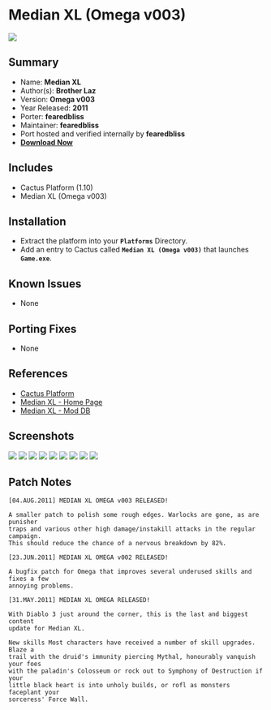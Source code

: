 # Median XL (Omega v003)

![](https://xyinn.org/diablo/platforms/platinum/Median_XL_Omega_v003/screenshots/Screenshot001.jpg)

## Summary

- Name: **Median XL**
- Author(s): **Brother Laz**
- Version: **Omega v003**
- Year Released: **2011**
- Porter: **fearedbliss**
- Maintainer: **fearedbliss**
- Port hosted and verified internally by **fearedbliss**
- [**Download Now**](https://xyinn.org/diablo/platforms/platinum/Median_XL_Omega_v003/)

## Includes

- Cactus Platform (1.10)
- Median XL (Omega v003)

## Installation

- Extract the platform into your **`Platforms`** Directory.
- Add an entry to Cactus called **`Median XL (Omega v003)`** that launches
  **`Game.exe`**.

## Known Issues

- None

## Porting Fixes

- None

## References

- [Cactus Platform](https://github.com/fearedbliss/Cactus)
- [Median XL - Home Page](https://modsbylaz.vn.cz/welcome.html)
- [Median XL - Mod DB](https://www.moddb.com/mods/median-xl/downloads/median-xl-omega-v003-latest-version)

## Screenshots

![](https://xyinn.org/diablo/platforms/platinum/Median_XL_Omega_v003/screenshots/Screenshot002.jpg)
![](https://xyinn.org/diablo/platforms/platinum/Median_XL_Omega_v003/screenshots/Screenshot003.jpg)
![](https://xyinn.org/diablo/platforms/platinum/Median_XL_Omega_v003/screenshots/Screenshot004.jpg)
![](https://xyinn.org/diablo/platforms/platinum/Median_XL_Omega_v003/screenshots/Screenshot005.jpg)
![](https://xyinn.org/diablo/platforms/platinum/Median_XL_Omega_v003/screenshots/Screenshot006.jpg)
![](https://xyinn.org/diablo/platforms/platinum/Median_XL_Omega_v003/screenshots/Screenshot007.jpg)
![](https://xyinn.org/diablo/platforms/platinum/Median_XL_Omega_v003/screenshots/Screenshot008.jpg)
![](https://xyinn.org/diablo/platforms/platinum/Median_XL_Omega_v003/screenshots/Screenshot009.jpg)
![](https://xyinn.org/diablo/platforms/platinum/Median_XL_Omega_v003/screenshots/Screenshot010.jpg)

## Patch Notes

```
[04.AUG.2011] MEDIAN XL OMEGA v003 RELEASED!

A smaller patch to polish some rough edges. Warlocks are gone, as are punisher
traps and various other high damage/instakill attacks in the regular campaign.
This should reduce the chance of a nervous breakdown by 82%.

[23.JUN.2011] MEDIAN XL OMEGA v002 RELEASED!

A bugfix patch for Omega that improves several underused skills and fixes a few
annoying problems.

[31.MAY.2011] MEDIAN XL OMEGA RELEASED!

With Diablo 3 just around the corner, this is the last and biggest content
update for Median XL.

New skills Most characters have received a number of skill upgrades. Blaze a
trail with the druid's immunity piercing Mythal, honourably vanquish your foes
with the paladin's Colosseum or rock out to Symphony of Destruction if your
little black heart is into unholy builds, or rofl as monsters faceplant your
sorceress' Force Wall.
```